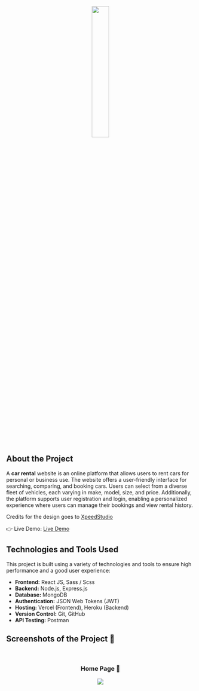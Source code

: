 <div align='center'><img style="width:30%" src='https://user-images.githubusercontent.com/105128267/218077760-5694a4ac-4e37-4de7-b31f-268ccd27400a.png'/></div>

<h2>About the Project</h2>

<p>A <b>car rental</b> website is an online platform that allows users to rent cars for personal or business use. The website offers a user-friendly interface for searching, comparing, and booking cars. Users can select from a diverse fleet of vehicles, each varying in make, model, size, and price. Additionally, the platform supports user registration and login, enabling a personalized experience where users can manage their bookings and view rental history.</p>
<p>Credits for the design goes to <a href='https://xpeedstudio.com/'>XpeedStudio</a></p>

👉 Live Demo: <a href='https://car-rental-ten.vercel.app/'>Live Demo</a>

<h2>Technologies and Tools Used</h2>

<p>This project is built using a variety of technologies and tools to ensure high performance and a good user experience:</p>

<ul>
  <li><b>Frontend:</b> React JS, Sass / Scss</li>
  <li><b>Backend:</b> Node.js, Express.js</li>
  <li><b>Database:</b> MongoDB</li>
  <li><b>Authentication:</b> JSON Web Tokens (JWT)</li>
  <li><b>Hosting:</b> Vercel (Frontend), Heroku (Backend)</li>
  <li><b>Version Control:</b> Git, GitHub</li>
  <li><b>API Testing:</b> Postman</li>
</ul>

<h2>Screenshots of the Project 📸</h2>
<br>
<h3 align='center'>Home Page 🏡</h3>

<div align='center'>
<img src='https://user-images.githubusercontent.com/105128267/218077675-f50ac9ae-8d2c-4196-aed8-f4490e142960.png'/>

</div>
